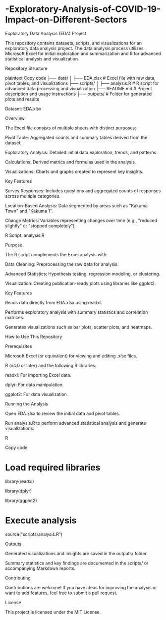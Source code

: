 # -Exploratory-Analysis-of-COVID-19-Impact-on-Different-Sectors
Exploratory Data Analysis (EDA) Project

This repository contains datasets, scripts, and visualizations for an exploratory data analysis project. The data analysis process utilizes Microsoft Excel for initial exploration and summarization and R for advanced statistical analysis and visualization.

Repository Structure

plaintext
Copy code
├── data/
│   ├── EDA.xlsx                # Excel file with raw data, pivot tables, and visualizations
├── scripts/
│   ├── analysis.R              # R script for advanced data processing and visualization
├── README.md                   # Project description and usage instructions
├── outputs/                    # Folder for generated plots and results

Dataset: EDA.xlsx

Overview

The Excel file consists of multiple sheets with distinct purposes:

Pivot Table: Aggregated counts and summary tables derived from the dataset.

Exploratory Analysis: Detailed initial data exploration, trends, and patterns.

Calculations: Derived metrics and formulas used in the analysis.

Visualizations: Charts and graphs created to represent key insights.

Key Features

Survey Responses: Includes questions and aggregated counts of responses across multiple categories.

Location-Based Analysis: Data segmented by areas such as "Kakuma Town" and "Kakuma 1".

Change Metrics: Variables representing changes over time (e.g., "reduced slightly" or "stopped completely").

R Script: analysis.R

Purpose

The R script complements the Excel analysis with:

Data Cleaning: Preprocessing the raw data for analysis.

Advanced Statistics: Hypothesis testing, regression modeling, or clustering.

Visualization: Creating publication-ready plots using libraries like ggplot2.

Key Features

Reads data directly from EDA.xlsx using readxl.

Performs exploratory analysis with summary statistics and correlation matrices.

Generates visualizations such as bar plots, scatter plots, and heatmaps.

How to Use This Repository

Prerequisites

Microsoft Excel (or equivalent) for viewing and editing .xlsx files.

R (v4.0 or later) and the following R libraries:

readxl: For importing Excel data.

dplyr: For data manipulation.

ggplot2: For data visualization.

Running the Analysis

Open EDA.xlsx to review the initial data and pivot tables.

Run analysis.R to perform advanced statistical analysis and generate visualizations:

R

Copy code

# Load required libraries

library(readxl)

library(dplyr)

library(ggplot2)

# Execute analysis

source("scripts/analysis.R")

Outputs

Generated visualizations and insights are saved in the outputs/ folder.

Summary statistics and key findings are documented in the scripts/ or accompanying Markdown reports.

Contributing

Contributions are welcome! If you have ideas for improving the analysis or want to add features, feel free to submit a pull request.

License

This project is licensed under the MIT License.


